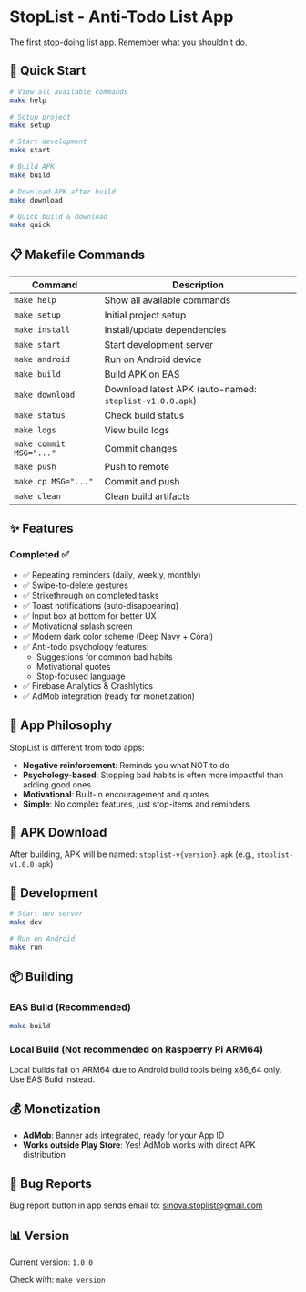 # StopList - Anti-Todo List App

The first stop-doing list app. Remember what you shouldn't do.

## 🚀 Quick Start

```bash
# View all available commands
make help

# Setup project
make setup

# Start development
make start

# Build APK
make build

# Download APK after build
make download

# Quick build & download
make quick
```

## 📋 Makefile Commands

| Command | Description |
|---------|-------------|
| `make help` | Show all available commands |
| `make setup` | Initial project setup |
| `make install` | Install/update dependencies |
| `make start` | Start development server |
| `make android` | Run on Android device |
| `make build` | Build APK on EAS |
| `make download` | Download latest APK (auto-named: `stoplist-v1.0.0.apk`) |
| `make status` | Check build status |
| `make logs` | View build logs |
| `make commit MSG="..."` | Commit changes |
| `make push` | Push to remote |
| `make cp MSG="..."` | Commit and push |
| `make clean` | Clean build artifacts |

## ✨ Features

### Completed ✅
- ✅ Repeating reminders (daily, weekly, monthly)
- ✅ Swipe-to-delete gestures
- ✅ Strikethrough on completed tasks
- ✅ Toast notifications (auto-disappearing)
- ✅ Input box at bottom for better UX
- ✅ Motivational splash screen
- ✅ Modern dark color scheme (Deep Navy + Coral)
- ✅ Anti-todo psychology features:
  - Suggestions for common bad habits
  - Motivational quotes
  - Stop-focused language
- ✅ Firebase Analytics & Crashlytics
- ✅ AdMob integration (ready for monetization)

## 🎨 App Philosophy

StopList is different from todo apps:
- **Negative reinforcement**: Reminds you what NOT to do
- **Psychology-based**: Stopping bad habits is often more impactful than adding good ones
- **Motivational**: Built-in encouragement and quotes
- **Simple**: No complex features, just stop-items and reminders

## 📱 APK Download

After building, APK will be named: `stoplist-v{version}.apk` (e.g., `stoplist-v1.0.0.apk`)

## 🔧 Development

```bash
# Start dev server
make dev

# Run on Android
make run
```

## 📦 Building

### EAS Build (Recommended)
```bash
make build
```

### Local Build (Not recommended on Raspberry Pi ARM64)
Local builds fail on ARM64 due to Android build tools being x86_64 only.
Use EAS Build instead.

## 💰 Monetization

- **AdMob**: Banner ads integrated, ready for your App ID
- **Works outside Play Store**: Yes! AdMob works with direct APK distribution

## 🐛 Bug Reports

Bug report button in app sends email to: sinova.stoplist@gmail.com

## 📊 Version

Current version: `1.0.0`

Check with: `make version`
